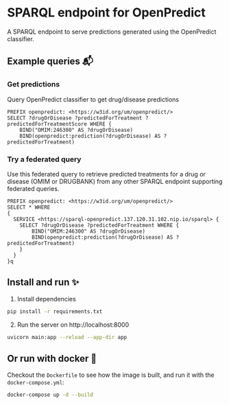 # SPARQL endpoint for OpenPredict

A SPARQL endpoint to serve predictions generated using the OpenPredict classifier.

## Example queries 📬

### Get predictions

Query OpenPredict classifier to get drug/disease predictions

```SPARQL
PREFIX openpredict: <https://w3id.org/um/openpredict/>
SELECT ?drugOrDisease ?predictedForTreatment ?predictedForTreatmentScore WHERE {
    BIND("OMIM:246300" AS ?drugOrDisease)
    BIND(openpredict:prediction(?drugOrDisease) AS ?predictedForTreatment)
```

### Try a federated query

Use this federated query to retrieve predicted treatments for a drug or disease (OMIM or DRUGBANK) from any other SPARQL endpoint supporting federated queries.

```SPARQL
PREFIX openpredict: <https://w3id.org/um/openpredict/>
SELECT * WHERE
{
  SERVICE <https://sparql-openpredict.137.120.31.102.nip.io/sparql> {
	SELECT ?drugOrDisease ?predictedForTreatment WHERE {
    	BIND("OMIM:246300" AS ?drugOrDisease)
    	BIND(openpredict:prediction(?drugOrDisease) AS ?predictedForTreatment)
	}
  }
}q
```

## Install and run ✨️

1. Install dependencies

```bash
pip install -r requirements.txt
```

2. Run the server on http://localhost:8000

```bash
uvicorn main:app --reload --app-dir app
```

## Or run with docker 🐳

Checkout the `Dockerfile` to see how the image is built, and run it with the `docker-compose.yml`:

```bash
docker-compose up -d --build
```


